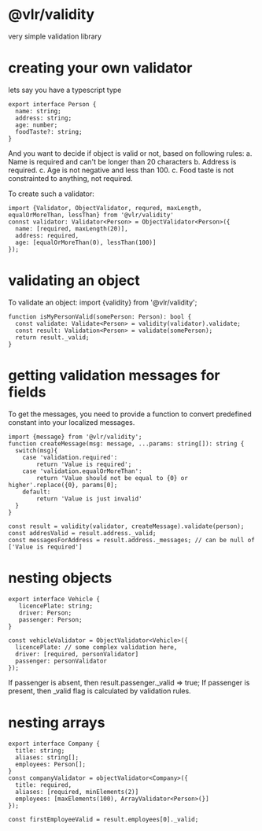 # @vlr/validity
very simple validation library

# creating your own validator
lets say you have a typescript type
```
export interface Person {
  name: string;  
  address: string;  
  age: number;
  foodTaste?: string;
}
```
And you want to decide if object is valid or not, based on following rules:
a. Name is required and can't be longer than 20 characters
b. Address is required.
c. Age is not negative and less than 100.
c. Food taste is not constrainted to anything, not required.


To create such a validator:
```
import {Validator, ObjectValidator, requred, maxLength, equalOrMoreThan, lessThan} from '@vlr/validity'
connst validator: Validator<Person> = ObjectValidator<Person>({
  name: [required, maxLength(20)],
  address: required,
  age: [equalOrMoreThan(0), lessThan(100)]
});
```

# validating an object
To validate an object: 
import {validity} from '@vlr/validity';
```
function isMyPersonValid(somePerson: Person): bool {
  const validate: Validate<Person> = validity(validator).validate;
  const result: Validation<Person> = validate(somePerson);
  return result._valid;
}
```


# getting validation messages for fields
To get the messages, you need to provide a function to convert predefined constant into your localized messages.
```
import {message} from '@vlr/validity';
function createMessage(msg: message, ...params: string[]): string {
  switch(msg){
	case 'validation.required':
		return 'Value is required';
	case 'validation.equalOrMoreThan':
		return 'Value should not be equal to {0} or higher'.replace({0}, params[0];
	default:
	    return 'Value is just invalid'
  }
}

const result = validity(validator, createMessage).validate(person);
const addresValid = result.address._valid;
const messagesForAddress = result.address._messages; // can be null of ['Value is required']
```

# nesting objects
```
export interface Vehicle {
   licencePlate: string;
   driver: Person;
   passenger: Person;
}

const vehicleValidator = ObjectValidator<Vehicle>({
  licencePlate: // some complex validation here,
  driver: [required, personValidator]
  passenger: personValidator
});
```

If passenger is absent, then result.passenger._valid => true;
If passenger is present, then _valid flag is calculated by validation rules.

# nesting arrays
```
export interface Company {
  title: string;
  aliases: string[];  
  employees: Person[];
}
const companyValidator = objectValidator<Company>({
  title: required,
  aliases: [required, minElements(2)]
  employees: [maxElements(100), ArrayValidator<Person>(}]
});

const firstEmployeeValid = result.employees[0]._valid;

```
